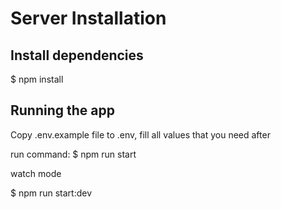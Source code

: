 # Server Installation

## Install dependencies

$ npm install

## Running the app

Copy .env.example file to .env, fill all values that you need after

run command:
$ npm run start

watch mode

$ npm run start:dev
